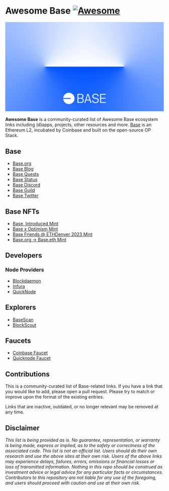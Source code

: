 # Awesome Base [![Awesome](https://awesome.re/badge.svg)](https://awesome.re)

![Base](logo.webp)

**Awesome Base** is a community-curated list of Awesome Base ecosystem links including (d)apps,
projects, other resources and more. [Base](https://base.org/) is an Ethereum L2,
incubated by Coinbase and built on the open-source OP Stack.

## Base

+ [Base.org](https://base.org/)
+ [Base Blog](https://base.mirror.xyz/)
+ [Base Quests](https://quests.base.org/)
+ [Base Status](https://status.base.org/)
+ [Base Discord](https://base.org/discord)
+ [Base Guild](https://guild.xyz/buildonbase)
+ [Base Twitter](https://twitter.com/buildonbase)

## Base NFTs

+ [Base, Introduced Mint](http://mint.base.org/)
+ [Base x Optimism Mint](https://base.mirror.xyz/H_KPwV31M7OJT-THUnU7wYjOF16Sy7aWvaEr5cgHi8I)
+ [Base Friends @ ETHDenver 2023 Mint](https://base.mirror.xyz/nft/0x0856c0E5DDCfC71Ad07D765ddCabAc0eac5b283a/0)
+ [Base.org → Base.eth Mint](https://zora.co/collections/0x554f3b93d82ce2435206f3ad8ac4154d056cd18e)

## Developers

### Node Providers

+ [Blockdaemon](https://try.blockdaemon.com/base-testnet/)
+ [Infura](https://pages.consensys.net/infura-base-waitlist)
+ [QuickNode](https://www.quicknode.com/chains/base)

## Explorers

+ [BaseScan](https://goerli.basescan.org/)
+ [BlockScout](https://base-goerli.blockscout.com/)

## Faucets

+ [Coinbase Faucet](https://coinbase.com/faucets/base-ethereum-goerli-faucet)
+ [Quicknode Faucet](https://faucet.quicknode.com/drip)

## Contributions

This is a community-curated list of Base-related links. If you have a link that
you would like to add, please open a pull request. Please try to match or
improve upon the format of the existing entries.

Links that are inactive, outdated, or no longer relevant may be removed at
any time.

## Disclaimer

_This list is being provided as is. No guarantee, representation, or warranty is
being made, express or implied, as to the safety or correctness of the
associated code. This list is not an official list. Users should do their own
research and use the above sites at their own risk. Users of the above links may
experience delays, failures, errors, omissions or financial losses or loss of
transmitted information. Nothing in this repo should be construed as investment
advice or legal advice for any particular facts or circumstances. Contributors
to this repository are not liable for any use of the foregoing, and users should
proceed with caution and use at their own risk._
